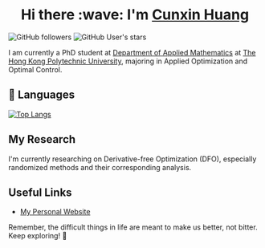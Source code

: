 <h1 align="center">
    Hi there :wave: I'm <a href="https://opthuang.github.io/" target="_blank">Cunxin Huang</a>
</h1>


![GitHub followers](https://img.shields.io/github/followers/OptHuang?logo=github&style=for-the-badge)
![GitHub User's stars](https://img.shields.io/github/stars/OptHuang?logo=github&style=for-the-badge)

I am currently a PhD student at [Department of Applied Mathematics](https://www.polyu.edu.hk/ama/) at [The Hong Kong Polytechnic University](https://www.polyu.edu.hk/), majoring in Applied Optimization and Optimal Control.

## 🌱 Languages

[![Top Langs](https://github-readme-stats.vercel.app/api/top-langs/?username=OptHuang&layout=compact&theme=dracula)](https://github.com/anuraghazra/github-readme-stats)

## My Research

I'm currently researching on Derivative-free Optimization (DFO), especially randomized methods and their corresponding analysis.

## Useful Links

- [My Personal Website](https://opthuang.github.io/)

Remember, the difficult things in life are meant to make us better, not bitter. Keep exploring! 🚀